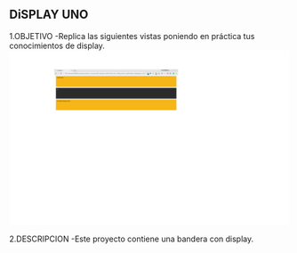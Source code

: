 
## DiSPLAY UNO
1.OBJETIVO
-Replica las siguientes vistas poniendo en práctica tus conocimientos de display.
![recursos](assets/imgs/display_uno.jpg)

2.DESCRIPCION
-Este proyecto contiene una bandera con display.
